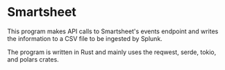# Smartsheet

This program makes API calls to Smartsheet's events endpoint and writes the
information to a CSV file to be ingested by Splunk.

The program is written in Rust and mainly uses the reqwest, serde, tokio, and
polars crates.